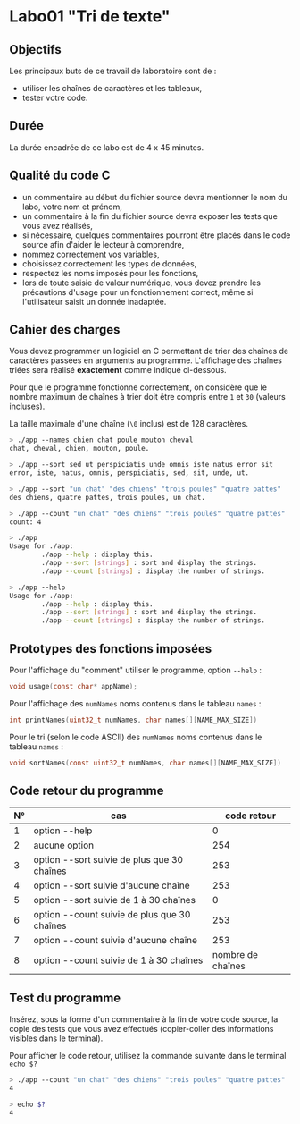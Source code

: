 # Labo01 "Tri de texte"

## **Objectifs**
Les principaux buts de ce travail de laboratoire sont de :
- utiliser les chaînes de caractères et les tableaux,
- tester votre code.

## **Durée**
La durée encadrée de ce labo est de 4 x 45 minutes.

## **Qualité du code C**
-  un commentaire au début du fichier source devra mentionner le nom du labo, votre nom et prénom,
-  un commentaire à la fin du fichier source devra exposer les tests que vous avez réalisés,
-  si nécessaire, quelques commentaires pourront être placés dans le code source afin d'aider le lecteur à comprendre,
-  nommez correctement vos variables,
-  choisissez correctement les types de données,
-  respectez les noms imposés pour les fonctions,
-  lors de toute saisie de valeur numérique, vous devez prendre les précautions d'usage pour un fonctionnement correct, même si l'utilisateur saisit un donnée inadaptée.

## **Cahier des charges**

Vous devez programmer un logiciel en C permettant de trier des chaînes de caractères passées en arguments au programme. L'affichage des chaînes triées sera réalisé **exactement** comme indiqué ci-dessous.

Pour que le programme fonctionne correctement, on considère que le nombre maximum de chaînes à trier doit être compris entre `1` et `30` (valeurs incluses).

La taille maximale d'une chaîne (`\0` inclus) est de 128 caractères.

```bash
> ./app --names chien chat poule mouton cheval
chat, cheval, chien, mouton, poule.
```

```bash
> ./app --sort sed ut perspiciatis unde omnis iste natus error sit
error, iste, natus, omnis, perspiciatis, sed, sit, unde, ut.
```


```bash
> ./app --sort "un chat" "des chiens" "trois poules" "quatre pattes"                                           
des chiens, quatre pattes, trois poules, un chat.
```


```bash
> ./app --count "un chat" "des chiens" "trois poules" "quatre pattes"      
count: 4
```

```bash
> ./app
Usage for ./app:
        ./app --help : display this.
        ./app --sort [strings] : sort and display the strings.
        ./app --count [strings] : display the number of strings.
```
```bash
> ./app --help
Usage for ./app:
        ./app --help : display this.
        ./app --sort [strings] : sort and display the strings.
        ./app --count [strings] : display the number of strings.
```

<div style="page-break-after: always;"></div>

## **Prototypes des fonctions imposées**

Pour l'affichage du "comment" utiliser le programme, option `--help` :
```C
void usage(const char* appName);
```

Pour l'affichage des `numNames` noms contenus dans le tableau `names` :
```C
int printNames(uint32_t numNames, char names[][NAME_MAX_SIZE])
```

Pour le tri (selon le code ASCII) des `numNames` noms contenus dans le tableau `names` :
```C
void sortNames(const uint32_t numNames, char names[][NAME_MAX_SIZE])
```


## **Code retour du programme**

| N° | cas | code retour |
|---|---|---|
|1| option --help | 0 |
|2| aucune option | 254 |
|3| option --sort suivie de plus que 30 chaînes | 253 |
|4| option --sort suivie d'aucune chaîne | 253 |
|5| option --sort suivie de 1 à 30 chaînes | 0 |
|6| option --count suivie de plus que 30 chaînes | 253 |
|7| option --count suivie d'aucune chaîne | 253 |
|8| option --count suivie de 1 à 30 chaînes | nombre de chaînes |

## Test du programme

Insérez, sous la forme d'un commentaire à la fin de votre code source, la copie des tests que vous avez effectués (copier-coller des informations visibles dans le terminal).

Pour afficher le code retour, utilisez la commande suivante dans le terminal `echo $?`

```bash
> ./app --count "un chat" "des chiens" "trois poules" "quatre pattes"                                           
4

> echo $?
4
```

